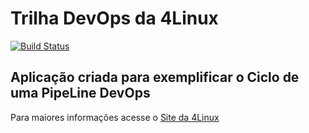 # Trilha DevOps da 4Linux

<!-- Altere a Flag abaixo com sua URL do Travis -->
[![Build Status](https://travis-ci.com/nathanaelassis/DevOpsLab-HelloWorld.svg?branch=master)](https://travis-ci.com/nathanaelassis/DevOpsLab-HelloWorld)

## Aplicação criada para exemplificar o Ciclo de uma PipeLine DevOps


Para maiores informações acesse o [Site da 4Linux](https://www.4linux.com.br/cursos/devops)
